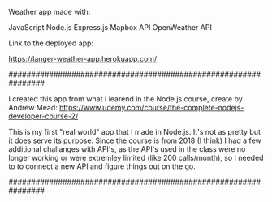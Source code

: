   Weather app made with:

  JavaScript
  Node.js
  Express.js
  Mapbox API
  OpenWeather API

  Link to the deployed app:

  https://langer-weather-app.herokuapp.com/




################################################################



I created this app from what I learend in the Node.js course, create by Andrew Mead: 
https://www.udemy.com/course/the-complete-nodejs-developer-course-2/


This is my first "real world" app that I made in Node.js. It's not as pretty but it does serve its purpose. 
Since the course is from 2018 (I think) I had a few additional challanges with API's, as the API's used in the class were no longer working or were       extremley limited (like 200 calls/month), so I needed to to connect a new API and figure things out on the go. 



################################################################



